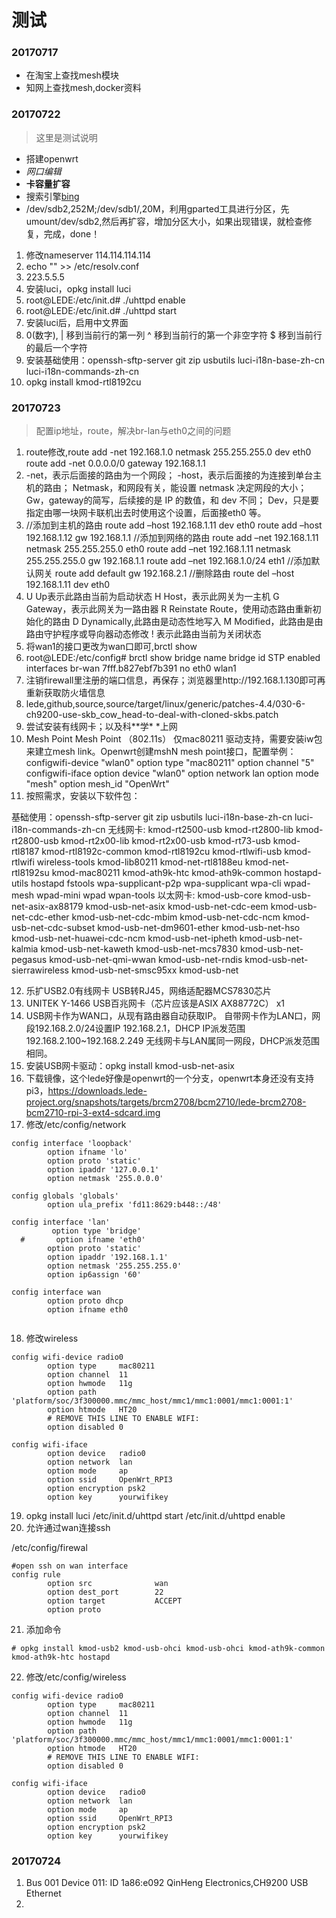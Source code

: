 # 测试
### 20170717
* 在淘宝上查找mesh模块
* 知网上查找mesh,docker资料

### 20170722
> 这里是测试说明

* 搭建openwrt
* *网口编辑*
* **卡容量扩容**
* 搜索引擎[bing](https://www.bing.com)
* /dev/sdb2,252M;/dev/sdb1/,20M，利用gparted工具进行分区，先umount/dev/sdb2,然后再扩容，增加分区大小，如果出现错误，就检查修复，完成，done！
1.  修改nameserver 114.114.114.114
2.  echo ""  >> /etc/resolv.conf
3.  223.5.5.5
4.  安装luci，opkg install luci
5.  root@LEDE:/etc/init.d# ./uhttpd enable
6.  root@LEDE:/etc/init.d# ./uhttpd start
7.  安装luci后，启用中文界面
8.  0(数字), |                移到当前行的第一列
^                       移到当前行的第一个非空字符
$                       移到当前行的最后一个字符
9.  安装基础使用：openssh-sftp-server git zip usbutils luci-i18n-base-zh-cn luci-i18n-commands-zh-cn
10.  opkg install kmod-rtl8192cu

### 20170723
> 配置ip地址，route，解决br-lan与eth0之间的问题
1.  route修改,route add -net 192.168.1.0 netmask 255.255.255.0 dev eth0
route add -net 0.0.0.0/0 gateway 192.168.1.1
2.  -net，表示后面接的路由为一个网段；
-host，表示后面接的为连接到单台主机的路由；
Netmask，和网段有关，能设置 netmask 决定网段的大小；
Gw，gateway的简写，后续接的是 IP 的数值，和 dev 不同；
Dev，只是要指定由哪一块网卡联机出去时使用这个设置，后面接eth0 等。
3.  //添加到主机的路由
route add –host 192.168.1.11 dev eth0
route add –host 192.168.1.12 gw 192.168.1.1
//添加到网络的路由
route add –net 192.168.1.11  netmask 255.255.255.0 eth0
route add –net 192.168.1.11  netmask 255.255.255.0 gw 192.168.1.1
route add –net 192.168.1.0/24 eth1
//添加默认网关
route add default gw 192.168.2.1
//删除路由
route del –host 192.168.1.11 dev eth0
4.  U Up表示此路由当前为启动状态
H Host，表示此网关为一主机
G Gateway，表示此网关为一路由器
R Reinstate Route，使用动态路由重新初始化的路由
D Dynamically,此路由是动态性地写入
M Modified，此路由是由路由守护程序或导向器动态修改
! 表示此路由当前为关闭状态
5.  将wan1的接口更改为wan口即可,brctl show
6.  root@LEDE:/etc/config# brctl show
bridge name	bridge id		STP enabled	interfaces
br-wan		7fff.b827ebf7b391	no		eth0
							wlan1
7.  注销firewall里注册的端口信息，再保存；浏览器里http://192.168.1.130即可再重新获取防火墙信息
8.  lede,github,source,source/target/linux/generic/patches-4.4/030-6-ch9200-use-skb_cow_head-to-deal-with-cloned-skbs.patch
9.  尝试安装有线网卡；以及科**学* *上网
10.  Mesh Point
Mesh Point （802.11s） 仅mac80211 驱动支持，需要安装iw包来建立mesh link。Openwrt创建mshN mesh point接口，配置举例：
configwifi-device      "wlan0"
    option type            "mac80211"
    option channel      "5"
configwifi-iface
    option device       "wlan0"
    option network     lan
    option mode         "mesh"
    option mesh_id     "OpenWrt"
11.  按照需求，安装以下软件包：

基础使用：openssh-sftp-server git zip usbutils luci-i18n-base-zh-cn luci-i18n-commands-zh-cn
无线网卡: kmod-rt2500-usb kmod-rt2800-lib kmod-rt2800-usb kmod-rt2x00-lib kmod-rt2x00-usb kmod-rt73-usb kmod-rtl8187 kmod-rtl8192c-common kmod-rtl8192cu   kmod-rtlwifi-usb kmod-rtlwifi wireless-tools kmod-lib80211 kmod-net-rtl8188eu kmod-net-rtl8192su kmod-mac80211 kmod-ath9k-htc kmod-ath9k-common hostapd-utils hostapd fstools wpa-supplicant-p2p wpa-supplicant wpa-cli wpad-mesh wpad-mini wpad wpan-tools
以太网卡: kmod-usb-core kmod-usb-net-asix-ax88179 kmod-usb-net-asix   kmod-usb-net-cdc-eem kmod-usb-net-cdc-ether kmod-usb-net-cdc-mbim kmod-usb-net-cdc-ncm   kmod-usb-net-cdc-subset kmod-usb-net-dm9601-ether kmod-usb-net-hso kmod-usb-net-huawei-cdc-ncm kmod-usb-net-ipheth kmod-usb-net-kalmia kmod-usb-net-kaweth kmod-usb-net-mcs7830 kmod-usb-net-pegasus kmod-usb-net-qmi-wwan kmod-usb-net-rndis
kmod-usb-net-sierrawireless kmod-usb-net-smsc95xx kmod-usb-net

12.  乐扩USB2.0有线网卡 USB转RJ45，网络适配器MCS7830芯片
13.  UNITEK Y-1466 USB百兆网卡（芯片应该是ASIX AX88772C） x1
14.  USB网卡作为WAN口，从现有路由器自动获取IP。
自带网卡作为LAN口，网段192.168.2.0/24设置IP 192.168.2.1，DHCP IP派发范围192.168.2.100~192.168.2.249
无线网卡与LAN属同一网段，DHCP派发范围相同。
15.  安装USB网卡驱动：opkg install kmod-usb-net-asix
16.  下载镜像，这个lede好像是openwrt的一个分支，openwrt本身还没有支持pi3，https://downloads.lede-project.org/snapshots/targets/brcm2708/bcm2710/lede-brcm2708-bcm2710-rpi-3-ext4-sdcard.img
17.  修改/etc/config/network
	
``` 
config interface 'loopback'
        option ifname 'lo'
        option proto 'static'
        option ipaddr '127.0.0.1'
        option netmask '255.0.0.0'

config globals 'globals'
        option ula_prefix 'fd11:8629:b448::/48'

config interface 'lan'
         option type 'bridge'
  #       option ifname 'eth0'
        option proto 'static'
        option ipaddr '192.168.1.1'
        option netmask '255.255.255.0'
        option ip6assign '60'

config interface wan
        option proto dhcp
        option ifname eth0
      
````

18.  修改wireless

````
config wifi-device radio0
        option type     mac80211
        option channel  11
        option hwmode   11g
        option path     'platform/soc/3f300000.mmc/mmc_host/mmc1/mmc1:0001/mmc1:0001:1'
        option htmode   HT20
        # REMOVE THIS LINE TO ENABLE WIFI:
        option disabled 0

config wifi-iface
        option device   radio0
        option network  lan
        option mode     ap
        option ssid     OpenWrt_RPI3
        option encryption psk2
        option key      yourwifikey
````
19.  opkg install luci
/etc/init.d/uhttpd start
/etc/init.d/uhttpd enable
20.  允许通过wan连接ssh

/etc/config/firewal

````
#open ssh on wan interface
config rule                
        option src              wan
        option dest_port        22
        option target           ACCEPT     
        option proto  
````
21.  添加命令

````
# opkg install kmod-usb2 kmod-usb-ohci kmod-usb-ohci kmod-ath9k-common kmod-ath9k-htc hostapd

````
22.  修改/etc/config/wireless

````
config wifi-device radio0
        option type     mac80211
        option channel  11
        option hwmode   11g
        option path     'platform/soc/3f300000.mmc/mmc_host/mmc1/mmc1:0001/mmc1:0001:1'
        option htmode   HT20
        # REMOVE THIS LINE TO ENABLE WIFI:
        option disabled 0
  
config wifi-iface
        option device   radio0
        option network  lan
        option mode     ap
        option ssid     OpenWrt_RPI3
        option encryption psk2
        option key      yourwifikey
````


### 20170724
1. Bus 001 Device 011: ID 1a86:e092 QinHeng Electronics,CH9200 USB Ethernet
2. 

